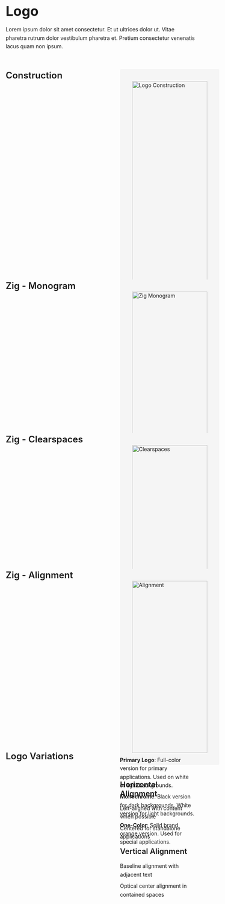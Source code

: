 <div class="page">
  <h1>Logo</h1>

  <p>Lorem ipsum dolor sit amet consectetur. Et ut ultrices dolor ut. Vitae pharetra rutrum dolor vestibulum pharetra et. Pretium consectetur venenatis lacus quam non ipsum.</p>

  <div class="grid-layout">
    <div class="heading">
      <h2>Construction</h2>
    </div>
    <div class="content">
      <img src="/images/logo-construction.svg" alt="Logo Construction" />
      
   <h3>We call our symbol The Zig</h3>
      
  <p>The Zig stands for motion, spontaneity and energy. It speaks to the restless energy of the future generations and their desire to create their perfect world.</p>
      
  <p>The Zig is the graphic encapsulation of our narrative and serves to identify everything that we represent. It is a living object that's always in motion. The V approximation represents the 'resting' state of the Zig.</p>
    </div>

  <div class="heading">
      <h2>Zig - Monogram</h2>
    </div>
    <div class="content">
      <img src="/images/zig-monogram.svg" alt="Zig Monogram" />
      
   <p>The Zig monogram serves as our icon mark, designed for recognition at smaller scales and as a memorable brand element.</p>
      
   <ul>
        <li>App icons</li>
        <li>Favicons</li>
        <li>Social media avatars</li>
        <li>Small-scale applications</li>
      </ul>
    </div>

<div class="heading">
      <h2>Zig - Clearspaces</h2>
    </div>
    <div class="content">
      <img src="/images/zig-clearspaces.svg" alt="Clearspaces" />
      
   <ul>
        <li><strong>Minimum Clearspace</strong>: Equal to the height of the Zig monogram</li>
        <li><strong>Protected Area</strong>: No other visual elements may intrude into this space</li>
        <li><strong>Scaling</strong>: Clearspace scales proportionally with logo size</li>
      </ul>
    </div>

<div class="heading">
      <h2>Zig - Alignment</h2>
    </div>
    <div class="content">
      <img src="/images/zig-alignment.svg" alt="Alignment" />
      
   <h3>Horizontal Alignment</h3>
      <ul>
        <li>Left-aligned with content when possible</li>
        <li>Centered for standalone applications</li>
      </ul>
      
  <h3>Vertical Alignment</h3>
      <ul>
        <li>Baseline alignment with adjacent text</li>
        <li>Optical center alignment in contained spaces</li>
      </ul>
    </div>

 <div class="heading">
      <h2>Logo Variations</h2>
    </div>
    <div class="content">
      <ul>
        <li><strong>Primary Logo</strong>: Full-color version for primary applications. Used on white or light backgrounds.</li>
        <li><strong>Monochrome</strong>: Black version for dark backgrounds. White version for light backgrounds.</li>
        <li><strong>One-Color</strong>: Solid brand orange version. Used for special applications.</li>
      </ul>
    </div>
  </div>
</div>

<style>
.page {
  max-width: 1200px;
  margin: 0 auto;
  padding: 0;
}

.grid-layout {
  display: grid;
  grid-template-columns: 240px 1fr;
  gap: 24px 64px;
  margin-top: 3rem;
}

.heading h2 {
  margin: 0;
  font-size: 1.5rem;
  font-weight: 600;
  line-height: 1.4;
}

.content {
  max-width: 800px;
}

.content img {
  width: 100%;
  background: #f5f5f5;
  padding: 2rem;
  border-radius: 4px;
  margin-bottom: 1.5rem;
}

h1 {
  font-size: 2.25rem;
  font-weight: bold;
  margin-bottom: 1rem;
}

h3 {
  font-size: 1.25rem;
  font-weight: 600;
  margin: 1rem 0;
}

p {
  margin: 1rem 0;
  line-height: 1.6;
}

ul {
  list-style: none;
  padding: 0;
  margin: 1rem 0;
}

li {
  margin: 0.5rem 0;
  line-height: 1.6;
}

@media (max-width: 768px) {
  .grid-layout {
    grid-template-columns: 1fr;
    gap: 1rem;
  }
}
</style>
